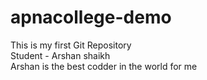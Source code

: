 # apnacollege-demo
This is my first Git Repository
<br>
Student - Arshan shaikh
<br>
Arshan is the best codder in the world for me






























